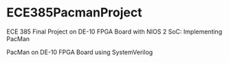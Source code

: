 # ECE385PacmanProject
ECE 385 Final Project on DE-10 FPGA Board with NIOS 2 SoC: Implementing PacMan

PacMan on DE-10 FPGA Board using SystemVerilog

